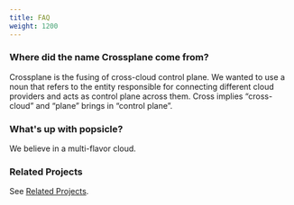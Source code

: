 ```yaml
---
title: FAQ
weight: 1200
---
```


### Where did the name Crossplane come from?

Crossplane is the fusing of cross-cloud control plane. We wanted to use a noun
that refers to the entity responsible for connecting different cloud providers
and acts as control plane across them. Cross implies “cross-cloud” and “plane”
brings in “control plane”.

### What's up with popsicle?

We believe in a multi-flavor cloud.

### Related Projects
See [Related Projects].

[Related Projects]: related_projects.md
